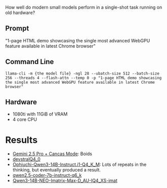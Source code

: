 How well do modern small models perform in a single-shot task running on old hardware?

## Prompt

"1-page HTML demo showcasing the single most advanced WebGPU feature available in latest Chrome browser"

## Command Line

`llama-cli -m {the model file} -ngl 28 --ubatch-size 512 --batch-size 256 --threads 4 --flash-attn --temp 0 -p "1-page HTML demo showcasing the single most advanced WebGPU feature available in latest Chrome browser"`

## Hardware

* 1080ti with 11GiB of VRAM
* 4 core CPU

# Results

* [Gemini 2.5 Pro + Cancas Mode](gemini_2.5_pro.html): Boids
* [devstralQ4_0](devstralQ4_0.html)
* [Ophiuchi-Qwen3-14B-Instruct.i1-Q4_K_M](Ophiuchi-Qwen3-14B-Instruct.i1-Q4_K_M.html): Lots of repeats in the thinking, but eventually produced a result.
* [qwen2.5-coder-7b-instruct-q6_k](qwen2.5-coder-7b-instruct-q6_k.html)
* [Qwen3-14B-NEO-Imatrix-Max-D_AU-IQ4_XS-imat](Qwen3-14B-NEO-Imatrix-Max-D_AU-IQ4_XS-imat.html)